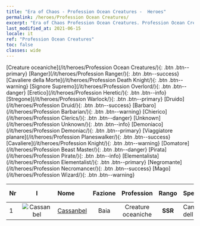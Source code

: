 ```yaml
---
title: "Era of Chaos - Profession Ocean Creatures -  Heroes"
permalink: /heroes/Profession Ocean Creatures/
excerpt: "Era of Chaos Profession Ocean Creatures. Profession Ocean Creatures. List of Profession  in Era of Chaos"
last_modified_at: 2021-06-15
locale: it
ref: "Profession Ocean Creatures"
toc: false
classes: wide
---
```

 [Creature oceaniche](/it/heroes/Profession Ocean Creatures/){: .btn .btn--primary} [Ranger](/it/heroes/Profession Ranger/){: .btn .btn--success} [Cavaliere della Morte](/it/heroes/Profession Death Knight/){: .btn .btn--warning} [Signore Supremo](/it/heroes/Profession Overlord/){: .btn .btn--danger} [Eretico](/it/heroes/Profession Heretic/){: .btn .btn--info} [Stregone](/it/heroes/Profession Warlock/){: .btn .btn--primary} [Druido](/it/heroes/Profession Druid/){: .btn .btn--success} [Barbaro](/it/heroes/Profession Barbarian/){: .btn .btn--warning} [Chierico](/it/heroes/Profession Clerics/){: .btn .btn--danger} [Unknown](/it/heroes/Profession Unknown/){: .btn .btn--info} [Demoniaco](/it/heroes/Profession Demoniac/){: .btn .btn--primary} [Viaggiatore planare](/it/heroes/Profession Planeswalker/){: .btn .btn--success} [Cavaliere](/it/heroes/Profession Knight/){: .btn .btn--warning} [Domatore](/it/heroes/Profession Beast Master/){: .btn .btn--danger} [Pirata](/it/heroes/Profession Pirate/){: .btn .btn--info} [Elementalista](/it/heroes/Profession Elementalist/){: .btn .btn--primary} [Negromante](/it/heroes/Profession Necromancer/){: .btn .btn--success} [Mago](/it/heroes/Profession Wizard/){: .btn .btn--warning} 

  | Nr |  I |    Nome    |  Fazione  |  Profession   |  Rango  |    Specialty     | User Rate  | 
  |:---|:--:|:-----------|:-------:|:-------------:|:------:|:-----------------|:----:|
  | 1 | ![Cassanbel](/images/h/h_Cassanbel.jpg) | [Cassanbel](/it/heroes/Cassanbel/) | Baia | Creature oceaniche | **SSR** |  Canto dell'oceano | SSR |
